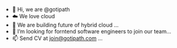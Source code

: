 - 👋 Hi, we are @gotipath
- ☁️ We love cloud
- 🌱 We are building future of hybrid cloud ...
- 💞️ I’m looking for forntend software engineers to join our team...
- 📫 Send CV at join@gotipath.com  ...

<!---
Thanks
--->
